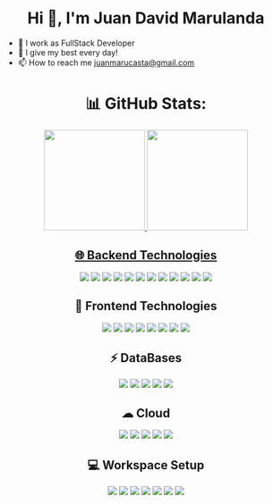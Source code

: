 <h1 align="center">Hi 👋, I'm Juan David Marulanda</h1>

- 🔭 I work as FullStack Developer
- 🌱 I give my best every day!
- 📫 How to reach me juanmarucasta@gmail.com

## <h1 align="center">📊 GitHub Stats:</h1>

<div align="center">
  <a href="https://github.com/JuanDavid2221">
  <img height="180em" src="https://github-readme-stats.vercel.app/api?username=JuanDavid2221&show_icons=true&theme=tokyonight&include_all_commits=true&count_private=true"/>
  <img height="180em" src="https://github-readme-stats.vercel.app/api/top-langs/?username=JuanDavid2221&layout=compact&langs_count=7&theme=tokyonight"/>

## 🌐 Backend Technologies
  <a href="" target="_blank"><img src="https://img.shields.io/badge/JavaScript-323330?style=for-the-badge&logo=javascript&logoColor=F7DF1E" target="_blank"></a>
  <a href="" target="_blank"><img src="https://img.shields.io/badge/TypeScript-007ACC?style=for-the-badge&logo=typescript&logoColor=white" target="_blank"></a>
  <a href="" target="_blank"><img src="https://img.shields.io/badge/nestjs-E0234E?style=for-the-badge&logo=nestjs&logoColor=white" target="_blank"></a>
  <a href="" target="_blank"><img src="https://img.shields.io/badge/Node.js-43853D?style=for-the-badge&logo=node.js&logoColor=white" target="_blank"></a>
  <a href="" target="_blank"><img src="https://img.shields.io/badge/Express.js-404D59?style=for-the-badge" target="_blank"></a>
  <a href="" target="_blank"><img src="https://img.shields.io/badge/Java-ED8B00?style=for-the-badge&logo=java&logoColor=white" target="_blank"></a>
  <a href="" target="_blank"><img src="https://img.shields.io/badge/PHP-777BB4?style=for-the-badge&logo=php&logoColor=white" target="_blank"></a> 
  <a href="" target="_blank"><img src="https://img.shields.io/badge/Laravel-FF2D20?style=for-the-badge&logo=laravel&logoColor=white" target="_blank"></a> 
  <a href="" target="_blank"><img src="https://img.shields.io/badge/json%20web%20tokens-323330?style=for-the-badge&logo=json-web-tokens&logoColor=pink" target="_blank"></a> 
  <a href="" target="_blank"><img src="https://img.shields.io/badge/npm-CB3837?style=for-the-badge&logo=npm&logoColor=white" target="_blank"></a>
  <a href="" target="_blank"><img src="https://img.shields.io/badge/pnpm-yellow?style=for-the-badge&logo=pnpm&logoColor=white" target="_blank"></a>
  <a href = ""><img src="https://img.shields.io/badge/Yarn-2C8EBB?style=for-the-badge&logo=yarn&logoColor=white" target="_blank"></a>
  
  

## 🚀 Frontend Technologies
  <a href="" target="_blank"><img src="https://img.shields.io/badge/HTML5-E34F26?style=for-the-badge&logo=html5&logoColor=white" target="_blank"></a>
  <a href="" target="_blank"><img src="https://img.shields.io/badge/CSS3-1572B6?style=for-the-badge&logo=css3&logoColor=white" target="_blank"></a>
  <a href="" target="_blank"><img src="https://img.shields.io/badge/React-20232A?style=for-the-badge&logo=react&logoColor=61DAFB" target="_blank"></a>
  <a href="" target="_blank"><img src="https://img.shields.io/badge/Vue.js-35495E?style=for-the-badge&logo=vue.js&logoColor=4FC08DB" target="_blank"></a> 
  <a href = ""><img src="https://img.shields.io/badge/Angular-DD0031?style=for-the-badge&logo=angular&logoColor=white" target="_blank"></a>
  <a href = ""><img src="https://img.shields.io/badge/Wordpress-21759B?style=for-the-badge&logo=wordpress&logoColor=white" target="_blank"></a>
  <a href="" target="_blank"><img src="https://img.shields.io/badge/Material--UI-0081CB?style=for-the-badge&logo=material-ui&logoColor=white" target="_blank"></a>
  <a href="" target="_blank"><img src="https://img.shields.io/badge/Bootstrap-563D7C?style=for-the-badge&logo=bootstrap&logoColor=white" target="_blank"></a>
 
  
## ⚡ DataBases
  <a href="" target="_blank"><img src="https://img.shields.io/badge/MongoDB-4EA94B?style=for-the-badge&logo=mongodb&logoColor=white" target="_blank"></a> 
  <a href="" target="_blank"><img src="https://img.shields.io/badge/MySQL-00000F?style=for-the-badge&logo=mysql&logoColor=white" target="_blank"></a> 
  <a href="" target="_blank"><img src="https://img.shields.io/badge/PostgreSQL-316192?style=for-the-badge&logo=postgresql&logoColor=white" target="_blank"></a> 
  <a href="" target="_blank"><img src="https://img.shields.io/badge/SQLite-07405E?style=for-the-badge&logo=sqlite&logoColor=white" target="_blank"></a> 
  <a href="" target="_blank"><img src="https://img.shields.io/badge/Sequelize-52B0E7?style=for-the-badge&logo=Sequelize&logoColor=white" target="_blank"></a> 

  ## ☁ Cloud
   <a href="" target="_blank"><img src="https://img.shields.io/badge/Amazon_AWS-FF9900?style=for-the-badge&logo=amazonaws&logoColor=white" target="_blank"></a>
   <a href="" target="_blank"><img src="https://img.shields.io/badge/microsoft%20azure-0089D6?style=for-the-badge&logo=microsoft-azure&logoColor=white" target="_blank"></a>
   <a href = ""><img src="https://img.shields.io/badge/Render-46E3B7?style=for-the-badge&logo=render&logoColor=white" target="_blank"></a>
   <a href="" target="_blank"><img src="https://img.shields.io/badge/Cloudflare-F38020?style=for-the-badge&logo=Cloudflare&logoColor=white" target="_blank"></a>
   <a href="" target="_blank"><img src="https://img.shields.io/badge/Cloudinary-3448C5?style=for-the-badge&logo=Cloudinary&logoColor=white" target="_blank"></a>
 

 ## 💻 Workspace Setup
  <a href = ""><img src="https://img.shields.io/badge/Visual_Studio_Code-0078D4?style=for-the-badge&logo=visual%20studio%20code&logoColor=white" target="_blank"></a>
  <a href = ""><img src="https://img.shields.io/badge/Eclipse-2C2255?style=for-the-badge&logo=eclipse&logoColor=white" target="_blank"></a>
  <a href = ""><img src="https://img.shields.io/badge/IntelliJ_IDEA-000000.svg?style=for-the-badge&logo=intellij-idea&logoColor=white" target="_blank"></a>
  <a href = ""><img src="https://img.shields.io/badge/Linux-FCC624?style=for-the-badge&logo=linux&logoColor=black" target="_blank"></a>
  <a href = ""><img src="https://img.shields.io/badge/Zorin%20OS-0CC1F3?style=for-the-badge&logo=zorin&logoColor=white" target="_blank"></a>
  <a href = ""><img src="https://img.shields.io/badge/Ubuntu-E95420?style=for-the-badge&logo=ubuntu&logoColor=white" target="_blank"></a>
  <a href = ""><img src="https://img.shields.io/badge/Debian-A81D33?style=for-the-badge&logo=debian&logoColor=white" target="_blank"></a>
   </div>

